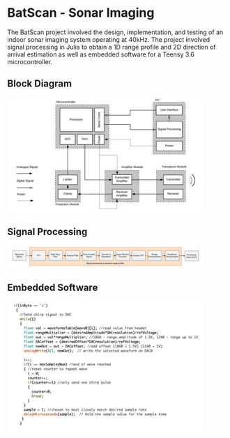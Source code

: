 # BatScan - Sonar Imaging

The BatScan project involved the design, implementation, and testing of an indoor sonar imaging system operating at 40kHz. 
The project involved signal processing in Julia to obtain a 1D range profile and 2D direction of arrival estimation as well as embedded software for a Teensy 3.6 microcontroller.

## Block Diagram

<img src="block_diagram.png" alt="Block diagram showing interaction of various modules in the sonar system." width="450"/>

## Signal Processing

<img src="signal_processing.png" alt="Overview of signal processing algorithm to produce 1D range profile." width="450"/>

## Embedded Software

<img src="write_chirp_to_dac.png" alt="Algorithm to write chirp pulse to DAC." width="450"/>

